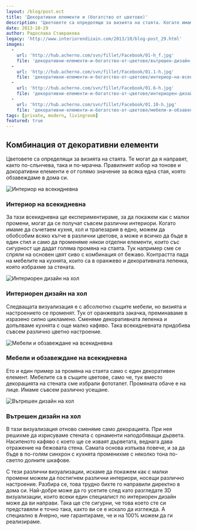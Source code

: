 ```yaml
---
layout: /blog/post.ect
title: 'Декоративни елементи и (богатство от цветове)'
description: 'Цветовете са определящи за визията на стаята. Когато имаме да съчетаем кухня, хол и трапезария в едно, можем да обобсобим всяко кътче в различни цветове, а може и всичко да бъде в един стил и само да променяме някои отделни елементи, които със сигурност ще дадат голяма промяна на стаята'
date: 2013-10-29
author: Радослава Ставракова
legacy: 'http://www.interiorendizain.com/2013/10/blog-post_29.html'
images:
  -
    url: 'http://hub.acherno.com/svn/fillet/Facebook/01-h_f.jpg'
    file: 'декоративни-елементи-и-богатство-от-цветове/вътрешен-дизайн-на-хол.jpg'
  -
    url: 'http://hub.acherno.com/svn/fillet/Facebook/01.1-h.jpg'
    file: 'декоративни-елементи-и-богатство-от-цветове/интериор-на-всекидневна.jpg'
  -
    url: 'http://hub.acherno.com/svn/fillet/Facebook/01.6-h.jpg'
    file: 'декоративни-елементи-и-богатство-от-цветове/интериорен-дизайн-на-хол.jpg'
  -
    url: 'http://hub.acherno.com/svn/fillet/Facebook/01.10-h.jpg'
    file: 'декоративни-елементи-и-богатство-от-цветове/мебели-и-обзавеждане-на-всекидневна.jpg'
tags: [private, modern, livingroom]
featured: true
---
```

## Комбинация от **декоративни елементи**
Цветовете са определящи за визията на стаята. Те могат да я направят, както по-слънчева, така и по-мрачна. Правилният избор на тонове и докоративни елементи е от голямо значение за всяка една стая, която обзавеждаме в дома си.

![Интериор на всекидневна](декоративни-елементи-и-богатство-от-цветове/интериор-на-всекидневна.jpg)
### Интериор на **всекидневна**

За тази всекидневна ще експериментираме, за да покажем как с малки промени, могат да се получат съвсем различни интериори. Когато имаме да съчетаем кухня, хол и трапезария в едно, можем да обобсобим всяко кътче в различни цветове, а може и всичко да бъде в един стил и само да променяме някои отделни елементи, които със сигурност ще дадат голяма промяна на стаята. Тук например сме се спряли на основен цвят сиво с комбинация от бежаво. Контрастта пада на мебелите на кухнята, които са в оранжево и декоративната лепенка, която избрахме за стената.

![Интериорен дизайн на хол](декоративни-елементи-и-богатство-от-цветове/интериорен-дизайн-на-хол.jpg)
### Интериорен дизайн на **хол**

Следващата визуализация е с абсолютно същите мебели, но визията и настроението се променят. Тук от оранжевата закачка, преминаваме в изразено силно цикламено. Сменяме декоративната лепенка и допълваме кухнята с още малко кафяво. Така всекидневната придобива съвсем различно цветно настроение.

![Мебели и обзавеждане на  всекидневна](декоративни-елементи-и-богатство-от-цветове/мебели-и-обзавеждане-на-всекидневна.jpg)
### Мебели и обзавеждане на **всекидневна**

Ето и един пример за промяна на стаята само с един декоративен елемент. Мебелите са в същите цветове, само че, тук вместо декорацията на стената сме избрали фототапет. Промяната обаче е на лице. Имаме съвсем различно усещане.

![Вътрешен дизайн на хол](декоративни-елементи-и-богатство-от-цветове/вътрешен-дизайн-на-хол.jpg)
### Вътрешен дизайн на **хол**

В тази визуализация отново сменяме само декорацията. При нея решихме да изрисуваме стената с орнаменти наподобяващи дървета. Наситеното кафяво с което ще се изваят дърветата, веднага дава отражение на бежовата стена. Самата основа изпъква повече, и за да бъде в по-голям синхрон с кухнята променихме с няколко тона по-светло долните шкафове.

С тези различни визуализации, искаме да покажем как с малки промени можем да постигнем различни интериори, носещи различно настроение. Разбира се, това трудно бихте го направили директно в дома си. Най-добре може да го усетите след като разгледате 3D визуализации, които всеки един специалист по интериорен дизайн може да ви направи. Така ще сте сигурни, че това което сте си представяли е точно така, както ви се е искало да изглежда. А специално в Ачерно, ние гарантираме, че и на 100% можем да ги реализираме.